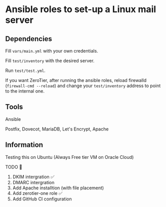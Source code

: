 # Ansible roles to set-up a Linux mail server


## Dependencies

Fill `vars/main.yml` with your own credentials.

Fill `test/inventory` with the desired server.

Run `test/test.yml`.

If you want ZeroTier, after running the ansible roles, reload firewalld (`firewall-cmd --reload`) and change your `test/inventory` address to point to the internal one.

## Tools
Ansible

Postfix, Dovecot, MariaDB, Let's Encrypt, Apache


## Information
Testing this on Ubuntu (Always Free tier VM on Oracle Cloud)

TODO 📝

1. DKIM intergration ✅
2. DMARC intergration 
3. Add Apache installtion (with file placement)
4. Add zerotier-one role ✅
5. Add GitHub CI configuration
